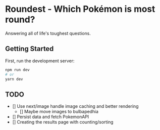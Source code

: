 # Roundest - Which Pokémon is most round?

Answering all of life's toughest questions.

## Getting Started

First, run the development server:

```bash
npm run dev
# or
yarn dev
```

## TODO

- [] Use next/image handle image caching and better rendering
  - [] Maybe move images to bulbapedhia
- [] Persist data and fetch PokemonAPI
- [] Creating the results page with counting/sorting
